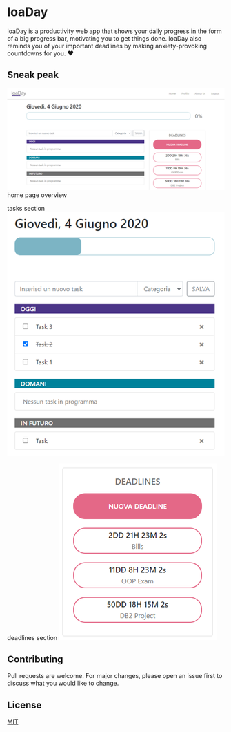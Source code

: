 # loaDay

loaDay is a productivity web app that shows your daily progress in the form of a big progress bar, motivating you to get things done.
loaDay also reminds you of your important deadlines by making anxiety-provoking countdowns for you. ♥️

## Sneak peak
![Home page](/media/home.PNG) home page overview

tasks section  ![Tasks](/media/tasks.PNG)

deadlines section  ![Deadlines](/media/deadlines.PNG)

## Contributing
Pull requests are welcome. For major changes, please open an issue first to discuss what you would like to change.

## License
[MIT](https://choosealicense.com/licenses/mit/)
